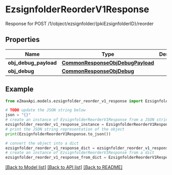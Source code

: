 # EzsignfolderReorderV1Response

Response for POST /1/object/ezsignfolder/{pkiEzsignfolderID}/reorder

## Properties

Name | Type | Description | Notes
------------ | ------------- | ------------- | -------------
**obj_debug_payload** | [**CommonResponseObjDebugPayload**](CommonResponseObjDebugPayload.md) |  | 
**obj_debug** | [**CommonResponseObjDebug**](CommonResponseObjDebug.md) |  | [optional] 

## Example

```python
from eZmaxApi.models.ezsignfolder_reorder_v1_response import EzsignfolderReorderV1Response

# TODO update the JSON string below
json = "{}"
# create an instance of EzsignfolderReorderV1Response from a JSON string
ezsignfolder_reorder_v1_response_instance = EzsignfolderReorderV1Response.from_json(json)
# print the JSON string representation of the object
print(EzsignfolderReorderV1Response.to_json())

# convert the object into a dict
ezsignfolder_reorder_v1_response_dict = ezsignfolder_reorder_v1_response_instance.to_dict()
# create an instance of EzsignfolderReorderV1Response from a dict
ezsignfolder_reorder_v1_response_from_dict = EzsignfolderReorderV1Response.from_dict(ezsignfolder_reorder_v1_response_dict)
```
[[Back to Model list]](../README.md#documentation-for-models) [[Back to API list]](../README.md#documentation-for-api-endpoints) [[Back to README]](../README.md)


